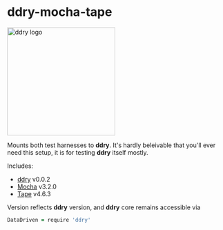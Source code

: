 # ddry-mocha-tape

<img src="https://cloud.githubusercontent.com/assets/5163953/22628172/6b91f120-ebe0-11e6-8456-0f5b2dc3a553.png" alt="ddry logo" width="250">

Mounts both test harnesses to **ddry**. It's hardly beleivable that you'll ever need this setup, it is for testing **ddry** itself mostly.

Includes:

- [ddry](https://www.npmjs.com/package/ddry) v0.0.2 
- [Mocha](https://www.npmjs.com/package/mocha) v3.2.0
- [Tape](https://www.npmjs.com/package/tape) v4.6.3

Version reflects **ddry** version, and **ddry** core remains accessible via

```coffee
DataDriven = require 'ddry'
```
